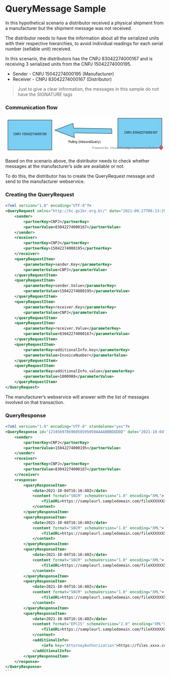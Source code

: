 # QueryMessage Sample

In this hypothetical scenario a distributor received a physical shipment from a manufacturer but the shipment message was not received.

The distributor needs to have the information about all the serialized units with their respective hierarchies, to avoid individual readings for each serial number (sellable unit) received.

In this scenario, the distributors has the CNPJ 83042274000167 and is receiving 3 serialized units from the CNPJ 15042274000195.

- Sender - CNPJ 15042274000195 (Manufacturer)
- Receiver - CNPJ 83042274000167 (Distributor)

> Just to give a clear information, 
> the messages in this sample
> do not have the SIGNATURE tags

### Communication flow

![image info](../images/Query.jpg)

Based on the scenario above, the distributor needs to check whether messages at the manufacturer’s side are available or not.

To do this, the distributor has to create the QueryRequest message and send to the manufacturer webservice.

### Creating the QueryRequest

```xml
<?xml version="1.0" encoding="UTF-8"?>
<QueryRequest xmlns="http://hc.gs1br.org.br/" date="2021-09-27T06:13:29Z" id="123456978696050595050AAAABBBDDDDD" schemaVersion="1.0">
    <sender>
        <partnerKey>CNPJ</partnerKey>
        <partnerValue>83042274000167</partnerValue>
    </sender>
    <receiver>
        <partnerKey>CNPJ</partnerKey>
        <partnerKey>15042274000195</partnerKey>
    </receiver>
    <queryRequestItem>
        <parameterKey>sender.Key</parameterKey>
        <parameterValue>CNPJ</parameterValue>
    </queryRequestItem>
    <queryRequestItem>
        <parameterKey>sender.Value</parameterKey>
        <parameterValue>15042274000195</parameterValue>
    </queryRequestItem>
	<queryRequestItem>
        <parameterKey>receiver.Key</parameterKey>
        <parameterValue>CNPJ</parameterValue>
    </queryRequestItem>
    <queryRequestItem>
        <parameterKey>receiver.Value</parameterKey>
        <parameterValue>83042274000167</parameterValue>
    </queryRequestItem>
	<queryRequestItem>
        <parameterKey>additionalInfo.key</parameterKey>
        <parameterValue>InvoiceNumber</parameterValue>
    </queryRequestItem>	
    <queryRequestItem>
        <parameterKey>additionalInfo.value</parameterKey>
        <parameterValue>1000988</parameterValue>
    </queryRequestItem>
</QueryRequest>
```

The manufacturer’s webservice will answer with the list of messages involved on that transaction.

### QueryResponse

````xml
<?xml version="1.0" encoding="UTF-8" standalone="yes"?>
<QueryResponse id="123456978696050595050AAAABBBDDDDD" date="2021-10-04T16:16:40Z" schemaVersion="1.0" xmlns="http://hc.gs1br.org.br/">
    <sender>
        <partnerKey>CNPJ</partnerKey>
        <partnerValue>15042274000195</partnerValue>
    </sender>
    <receiver>
        <partnerKey>CNPJ</partnerKey>
        <partnerValue>83042274000167</partnerValue>
    </receiver>
    <response>
        <queryResponseItem>
            <date>2021-10-04T16:16:40Z</date>
            <content format="SNCM" schemaVersion="1.0" encoding="XML">
                <fileURL>https://sampleurl.sampledomain.com/fileXXXXXXXX-0.xml</fileURL>
            </content>
        </queryResponseItem>
        <queryResponseItem>
            <date>2021-10-04T16:16:40Z</date>
            <content format="SNCM" schemaVersion="1.0" encoding="XML">
                <fileURL>https://sampleurl.sampledomain.com/fileXXXXXXXX-1.xml</fileURL>
            </content>
        </queryResponseItem>
        <queryResponseItem>
            <date>2021-10-04T16:16:40Z</date>
            <content format="SNCM" schemaVersion="1.0" encoding="XML">
                <fileURL>https://sampleurl.sampledomain.com/fileXXXXXXXX-2.xml</fileURL>
            </content>
        </queryResponseItem>
        <queryResponseItem>
            <date>2021-10-04T16:16:40Z</date>
            <content format="SNCM" schemaVersion="1.0" encoding="XML">
                <fileURL>https://sampleurl.sampledomain.com/fileXXXXXXXX-3.xml</fileURL>
            </content>
        </queryResponseItem>
        <queryResponseItem>
            <date>2021-10-04T16:16:40Z</date>
            <content format="EPCIS" schemaVersion="2.0" encoding="XML">
                <fileURL>https://sampleurl.sampledomain.com/fileXXXXXXXX-4.xml</fileURL>
            </content>
            <additionalInfo>
                <info key="AttorneyAuthorization">https://files.xxxx.com/0000000111212.xml</info>
            </additionalInfo>
        </queryResponseItem>       
    </response>
</QueryResponse>
```
